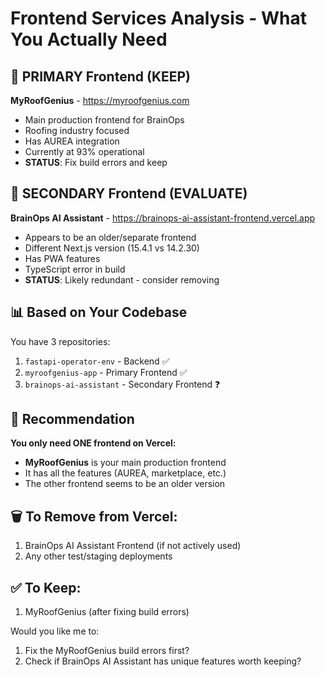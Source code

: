 # Frontend Services Analysis - What You Actually Need

## 🎯 PRIMARY Frontend (KEEP)
**MyRoofGenius** - https://myroofgenius.com
- Main production frontend for BrainOps
- Roofing industry focused
- Has AUREA integration
- Currently at 93% operational
- **STATUS**: Fix build errors and keep

## 🤔 SECONDARY Frontend (EVALUATE)
**BrainOps AI Assistant** - https://brainops-ai-assistant-frontend.vercel.app
- Appears to be an older/separate frontend
- Different Next.js version (15.4.1 vs 14.2.30)
- Has PWA features
- TypeScript error in build
- **STATUS**: Likely redundant - consider removing

## 📊 Based on Your Codebase

You have 3 repositories:
1. `fastapi-operator-env` - Backend ✅
2. `myroofgenius-app` - Primary Frontend ✅
3. `brainops-ai-assistant` - Secondary Frontend ❓

## 🎯 Recommendation

**You only need ONE frontend on Vercel:**
- **MyRoofGenius** is your main production frontend
- It has all the features (AUREA, marketplace, etc.)
- The other frontend seems to be an older version

## 🗑️ To Remove from Vercel:
1. BrainOps AI Assistant Frontend (if not actively used)
2. Any other test/staging deployments

## ✅ To Keep:
1. MyRoofGenius (after fixing build errors)

Would you like me to:
1. Fix the MyRoofGenius build errors first?
2. Check if BrainOps AI Assistant has unique features worth keeping?